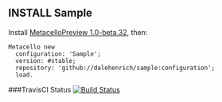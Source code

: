 ## INSTALL Sample

Install [MetacelloPreview 1.0-beta.32][1], then:

```Smalltalk
Metacello new
  configuration: 'Sample';
  version: #stable;
  repository: 'github://dalehenrich/sample:configuration';
  load.
```

###TravisCI Status
[![Build Status](https://secure.travis-ci.org/dalehenrich/sample.png?branch=master)](http://travis-ci.org/dalehenrich/sample)

[1]: https://github.com/dalehenrich/metacello-work/blob/master/README.md
